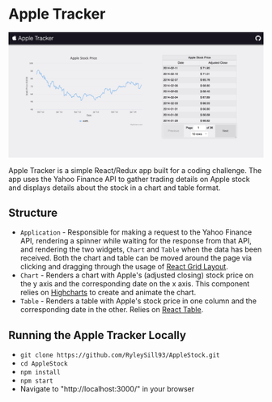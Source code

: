 # Apple Tracker

![apple](/docs/apple.png)

Apple Tracker is a simple React/Redux app built for a coding challenge.
The app uses the Yahoo Finance API to gather trading details on Apple
stock and displays details about the stock in a chart and table format.

## Structure

* `Application` - Responsible for making a request to the Yahoo Finance API,
rendering a spinner while waiting for the response from that API, and rendering
the two widgets, `Chart` and `Table` when the data has been received. Both the
chart and table can be moved around the page via clicking and dragging
through the usage of [React Grid Layout](https://github.com/STRML/react-grid-layout).
* `Chart` - Renders a chart with Apple's (adjusted closing) stock price on the y axis and
the corresponding date on the x axis. This component relies on [Highcharts](https://github.com/highcharts/highcharts) to create and
animate the chart.
* `Table` - Renders a table with Apple's stock price in one column and the
corresponding date in the other. Relies on [React Table](https://github.com/tannerlinsley/react-table).

## Running the Apple Tracker Locally

* `git clone https://github.com/RyleySill93/AppleStock.git`
* `cd AppleStock`
* `npm install`
* `npm start`
* Navigate to "http://localhost:3000/" in your browser
